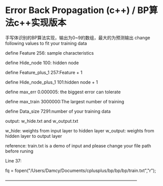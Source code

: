 
Error Back Propagation (c++) / BP算法c++实现版本
====================
手写体识别的BP算法实现，输出为0~9的数组，最大的为预测输出
change following values to fit your training data


define Feature 256: sample characteristics


define Hide_node 100: hidden node


define Feature_plus_1 257:Feature + 1


define Hide_node_plus_1 101:hidden node + 1


define max_err 0.000005: the biggest error can tolerate


define max_train 3000000:The largest number of training


define Data_size 7291:number of your training data


output:
w_hide.txt and w_output.txt

w_hide: weights from input layer to hidden layer
w_output: weights from hidden layer to output layer

reference:
train.txt is a demo of input
and please change your file path before runing

Line 37: 

fq = fopen("/Users/Damcy/Documents/cplusplus/bp/bp/bp/train.txt","r");

——————————————————————————————
